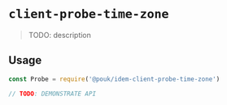 # `client-probe-time-zone`

> TODO: description

## Usage

```js
const Probe = require('@pouk/idem-client-probe-time-zone')

// TODO: DEMONSTRATE API
```
